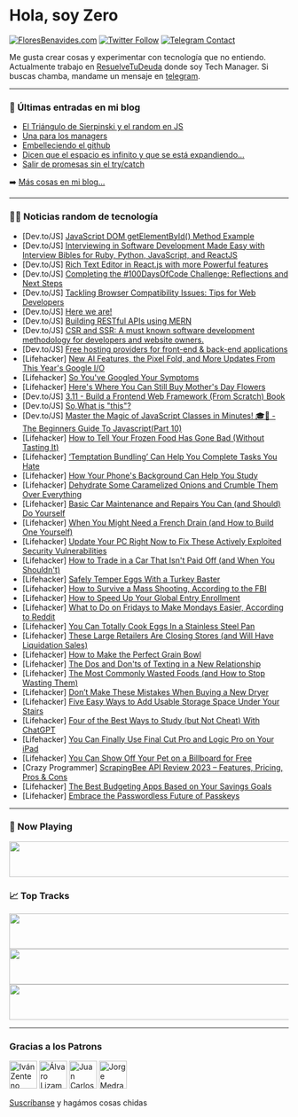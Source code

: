 # Hola, soy Zero

[![FloresBenavides.com](https://img.shields.io/website?down_message=oops&label=MiBlog&style=for-the-badge&up_message=online&url=https%3A%2F%2Ffloresbenavides.com)](https://floresbenavides.com) [![Twitter Follow](https://img.shields.io/twitter/follow/ZeroDragon?color=%231DA1F2&label=Follow&logo=twitter&logoColor=ffffff&style=for-the-badge)](https://twitter.com/zerodragon) [![Telegram Contact](https://img.shields.io/badge/escr%C3%ADbeme-ZeroDragon-%2326A5E4?style=for-the-badge&logo=telegram)](https://t.me/zerodragon)

Me gusta crear cosas y experimentar con tecnología que no entiendo.
Actualmente trabajo en [ResuelveTuDeuda](http://github.com/resuelve) donde soy Tech Manager.
Si buscas chamba, mandame un mensaje en [telegram](https://t.me/zerodragon).

---

### 📕 Últimas entradas en mi blog
<!-- BLOG-POST-LIST:START -->
- [El Triángulo de Sierpinski y el random en JS](https://floresbenavides.com/el-triangulo-de-sierpinski-y-el-random-en-js/)
- [Una para los managers](https://floresbenavides.com/una-para-los-managers/)
- [Embelleciendo el github](https://floresbenavides.com/embelleciendo-el-github/)
- [Dicen que el espacio es infinito y que se está expandiendo…](https://floresbenavides.com/dicen-que-el-espacio-es-infinito-y-que-se-esta-expandiendo/)
- [Salir de promesas sin el try/catch](https://floresbenavides.com/salir-de-promesas-sin-el-try-catch/)
<!-- BLOG-POST-LIST:END -->

➡️ [Más cosas en mi blog...](https://floresbenavides.com)

---

### 👨‍💻 Noticias random de tecnología
<!-- TECH-POSTS:START -->
- [Dev.to/JS] [JavaScript DOM getElementById&lpar;&rpar; Method Example](https://dev.to/webvees/javascript-dom-getelementbyid-method-example-1l08)
- [Dev.to/JS] [Interviewing in Software Development Made Easy with Interview Bibles for Ruby, Python, JavaScript, and ReactJS](https://dev.to/nezirzahirovic/interviewing-in-software-development-made-easy-with-interview-bibles-for-ruby-python-javascript-and-reactjs-4al3)
- [Dev.to/JS] [Rich Text Editor in React.js with more Powerful features](https://dev.to/johnbabu021/rich-text-editor-in-reactjs-with-more-powerful-features-1oil)
- [Dev.to/JS] [Completing the #100DaysOfCode Challenge: Reflections and Next Steps](https://dev.to/arashjangali/completing-the-100daysofcode-challenge-reflections-and-next-steps-5cc4)
- [Dev.to/JS] [Tackling Browser Compatibility Issues: Tips for Web Developers](https://dev.to/tracy4code/tackling-browser-compatibility-issues-tips-for-web-developers-19lk)
- [Dev.to/JS] [Here we are!](https://dev.to/iosonoagenda/here-we-are-4lm4)
- [Dev.to/JS] [Building RESTful APIs using MERN](https://dev.to/alimalim77/building-restful-apis-using-mern-4pn9)
- [Dev.to/JS] [CSR and SSR: A must known software development methodology for developers and website owners.](https://dev.to/miracool/csr-and-ssr-a-must-known-software-development-methodology-for-developers-and-website-owners-13pc)
- [Dev.to/JS] [Free hosting providers for front-end &amp; back-end applications](https://dev.to/richixaws/free-hosting-providers-for-front-end-back-end-applications-b3f)
- [Lifehacker] [New AI Features, the Pixel Fold, and More Updates From This Year&#39;s Google I/O](https://lifehacker.com/new-ai-features-the-pixel-fold-and-more-updates-from-1850424583)
- [Lifehacker] [So You&#39;ve Googled Your Symptoms](https://lifehacker.com/so-youve-googled-your-symptoms-1850423805)
- [Lifehacker] [Here&#39;s Where You Can Still Buy Mother&#39;s Day Flowers](https://lifehacker.com/where-to-buy-last-minute-mothers-day-flowers-1825831926)
- [Dev.to/JS] [3.11 - Build a Frontend Web Framework &lpar;From Scratch&rpar; Book](https://dev.to/codingcatdev/311-build-a-frontend-web-framework-from-scratch-book-3405)
- [Dev.to/JS] [So,What is &quot;this&quot;?](https://dev.to/gisellec60/sowhat-is-this-o6i)
- [Dev.to/JS] [Master the Magic of JavaScript Classes in Minutes! 🎓🚀 - The Beginners Guide To Javascript&lpar;Part 10&rpar;](https://dev.to/camskithedev/master-the-magic-of-javascript-classes-in-minutes-the-beginners-guide-to-javascriptpart-10-1k61)
- [Lifehacker] [How to Tell Your Frozen Food Has Gone Bad &lpar;Without Tasting It&rpar;](https://lifehacker.com/how-to-tell-your-frozen-food-has-gone-bad-without-tast-1850424342)
- [Lifehacker] [‘Temptation Bundling’ Can Help You Complete Tasks You Hate](https://lifehacker.com/temptation-bundling-can-help-you-complete-tasks-you-h-1850424500)
- [Lifehacker] [How Your Phone&#39;s Background Can Help You Study](https://lifehacker.com/how-your-phones-background-can-help-you-study-1850424491)
- [Lifehacker] [Dehydrate Some Caramelized Onions and Crumble Them Over Everything](https://lifehacker.com/dehydrate-some-caramelized-onions-and-crumble-them-over-1850424677)
- [Lifehacker] [Basic Car Maintenance and Repairs You Can &lpar;and Should&rpar; Do Yourself](https://lifehacker.com/basic-car-maintenance-and-repairs-you-can-and-should-1850422201)
- [Lifehacker] [When You Might Need a French Drain &lpar;and How to Build One Yourself&rpar;](https://lifehacker.com/when-you-might-need-a-french-drain-and-how-to-build-on-1850421942)
- [Lifehacker] [Update Your PC Right Now to Fix These Actively Exploited Security Vulnerabilities](https://lifehacker.com/update-your-pc-right-now-to-fix-these-actively-exploite-1850423910)
- [Lifehacker] [How to Trade in a Car That Isn&#39;t Paid Off &lpar;and When You Shouldn&#39;t&rpar;](https://lifehacker.com/how-to-trade-in-a-car-that-isnt-paid-off-and-when-you-1850420830)
- [Lifehacker] [Safely Temper Eggs With a Turkey Baster](https://lifehacker.com/safely-temper-eggs-with-a-turkey-baster-1850420840)
- [Lifehacker] [How to Survive a Mass Shooting, According to the FBI](https://lifehacker.com/how-to-survive-a-mass-shooting-according-to-the-fbi-1850421431)
- [Lifehacker] [How to Speed Up Your Global Entry Enrollment](https://lifehacker.com/how-to-speed-up-your-global-entry-enrollment-1850422313)
- [Lifehacker] [What to Do on Fridays to Make Mondays Easier, According to Reddit](https://lifehacker.com/what-to-do-on-fridays-to-make-mondays-easier-according-1850420777)
- [Lifehacker] [You Can Totally Cook Eggs In a Stainless Steel Pan](https://lifehacker.com/you-can-totally-cook-eggs-in-a-stainless-steel-pan-1850421285)
- [Lifehacker] [These Large Retailers Are Closing Stores &lpar;and Will Have Liquidation Sales&rpar;](https://lifehacker.com/these-large-retailers-are-closing-stores-and-will-have-1850420690)
- [Lifehacker] [How to Make the Perfect Grain Bowl](https://lifehacker.com/how-to-make-the-perfect-grain-bowl-1850419426)
- [Lifehacker] [The Dos and Don&#39;ts of Texting in a New Relationship](https://lifehacker.com/the-dos-and-donts-of-texting-in-a-new-relationship-1850355096)
- [Lifehacker] [The Most Commonly Wasted Foods &lpar;and How to Stop Wasting Them&rpar;](https://lifehacker.com/the-most-commonly-wasted-foods-and-how-to-stop-wasting-1850359331)
- [Lifehacker] [Don’t Make These Mistakes When Buying a New Dryer](https://lifehacker.com/don-t-make-these-mistakes-when-buying-a-new-dryer-1850368737)
- [Lifehacker] [Five Easy Ways to Add Usable Storage Space Under Your Stairs](https://lifehacker.com/five-easy-ways-to-add-usable-storage-space-under-your-s-1850419374)
- [Lifehacker] [Four of the Best Ways to Study &lpar;but Not Cheat&rpar; With ChatGPT](https://lifehacker.com/four-of-the-best-ways-to-study-but-not-cheat-with-cha-1850419522)
- [Lifehacker] [You Can Finally Use Final Cut Pro and Logic Pro on Your iPad](https://lifehacker.com/you-can-finally-use-final-cut-pro-and-logic-pro-on-your-1850418917)
- [Lifehacker] [You Can Show Off Your Pet on a Billboard for Free](https://lifehacker.com/you-can-show-off-your-pet-on-a-billboard-for-free-1850419296)
- [Crazy Programmer] [ScrapingBee API Review 2023 – Features, Pricing, Pros &amp; Cons](https://www.thecrazyprogrammer.com/2023/05/scrapingbee-review.html)
- [Lifehacker] [The Best Budgeting Apps Based on Your Savings Goals](https://lifehacker.com/the-best-budgeting-apps-based-on-your-savings-goals-1850419365)
- [Lifehacker] [Embrace the Passwordless Future of Passkeys](https://lifehacker.com/embrace-the-passwordless-future-of-passkeys-1850418024)<!-- TECH-POSTS:END -->

---

### 🎵 Now Playing
<a href="https://spotify-now-playing-dun.vercel.app/now-playing?open"><img src="https://spotify-now-playing-dun.vercel.app/now-playing" width="540" height="64"></a>

### 📈 Top Tracks
<a href="https://spotify-now-playing-dun.vercel.app/top-tracks?i=1&open"><img src="https://spotify-now-playing-dun.vercel.app/top-tracks?i=1" width="540" height="64"></a>
<a href="https://spotify-now-playing-dun.vercel.app/top-tracks?i=2&open"><img src="https://spotify-now-playing-dun.vercel.app/top-tracks?i=2" width="540" height="64"></a>
<a href="https://spotify-now-playing-dun.vercel.app/top-tracks?i=3&open"><img src="https://spotify-now-playing-dun.vercel.app/top-tracks?i=3" width="540" height="64"></a>

---

### Gracias a los Patrons
[<img src="https://avatars.githubusercontent.com/u/243380?v=4" alt="Iván Zenteno" width="50px">](https://github.com/k001) [<img src="https://avatars.githubusercontent.com/u/19955639?v=4" alt="Álvaro Lizama" width="50px">](https://github.com/alvarolizama) [<img src="https://avatars.githubusercontent.com/u/2718753?v=4" alt="Juan Carlos Ruiz" width="50px">](https://github.com/JuanCrg90) [<img src="https://avatars.githubusercontent.com/u/37025?v=4" alt="Jorge Medrano" width="50px">](https://github.com/h1pp1e) 

[Suscríbanse](https://www.patreon.com/zerodragon) y hagámos cosas chidas
